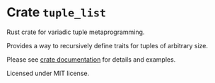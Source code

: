 # Crate `tuple_list`

Rust crate for variadic tuple metaprogramming.

Provides a way to recursively define traits for
tuples of arbitrary size.

Please see [crate documentation](https://docs.rs/tuple_list) for details and examples.

Licensed under MIT license.

